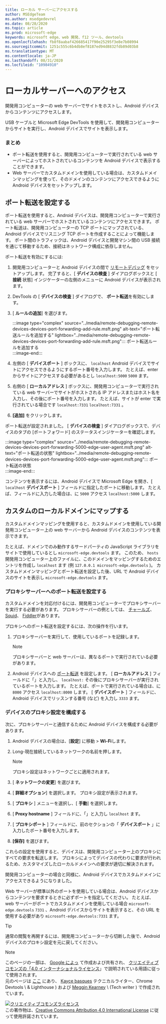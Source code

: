 ```yaml
---
title: ローカル サーバーにアクセスする
author: MSEdgeTeam
ms.author: msedgedevrel
ms.date: 08/28/2020
ms.topic: article
ms.prod: microsoft-edge
keywords: microsoft edge、web 開発、f12 ツール、devtools
ms.openlocfilehash: fb8f8aabaf426685417f90e25295f3e8e7b08994
ms.sourcegitcommit: 1251c555c6b4db8ef8187ed94d8832fdb89d03b8
ms.translationtype: MT
ms.contentlocale: ja-JP
ms.lasthandoff: 08/31/2020
ms.locfileid: "10984910"
---
```

<!-- Copyright Kayce Basques 

   Licensed under the Apache License, Version 2.0 (the "License");
   you may not use this file except in compliance with the License.
   You may obtain a copy of the License at

       https://www.apache.org/licenses/LICENSE-2.0

   Unless required by applicable law or agreed to in writing, software
   distributed under the License is distributed on an "AS IS" BASIS,
   WITHOUT WARRANTIES OR CONDITIONS OF ANY KIND, either express or implied.
   See the License for the specific language governing permissions and
   limitations under the License.  -->  





# ローカルサーバーへのアクセス   




開発用コンピューターの web サーバーでサイトをホストし、Android デバイスからコンテンツにアクセスします。  

USB ケーブルと Microsoft Edge DevTools を使用して、開発用コンピューターからサイトを実行し、Android デバイスでサイトを表示します。  

### まとめ  

*   ポート転送を使用すると、開発用コンピューターで実行されている web サーバーによってホストされているコンテンツを Android デバイスで表示することができます。  
*   Web サーバーでカスタムドメインを使用している場合は、カスタムドメインマッピングを使って、そのドメインのコンテンツにアクセスできるように Android デバイスをセットアップします。  

## ポート転送を設定する   

ポート転送を使用すると、Android デバイスは、開発用コンピューターで実行されている web サーバーでホストされているコンテンツにアクセスできます。  ポート転送は、開発用コンピューターの TCP ポートにマップされている、Android デバイスでリスニング TCP ポートを作成することによって機能します。  ポート間のトラフィックは、Android デバイスと開発マシン間の USB 接続を通じて移動するため、接続はネットワーク構成に依存しません。  

ポート転送を有効にするには:  

1.  開発用コンピューターと Android デバイスの間で [リモートデバッグ][RemoteDebuggingGettingStarted] をセットアップします。  完了すると、[ **デバイスの検査** ] ダイアログボックスと [ **接続** 状態] インジケーターの左側のメニューに Android デバイスが表示されます。  
1.  DevTools の [ **デバイスの検査** ] ダイアログで、 **ポート転送**を有効にします。  
1.  [ **ルールの追加**] を選びます。  
    
    :::image type="complex" source="../media/remote-debugging-remote-devices-devices-port-forwarding-add-rule.msft.png" alt-text="ポート転送ルールを追加する" lightbox="../media/remote-debugging-remote-devices-devices-port-forwarding-add-rule.msft.png":::
       ポート転送ルールを追加する  
    :::image-end:::  
    
1.  左側の [ **デバイスポート** ] ボックスに、 `localhost` Android デバイスでサイトにアクセスできるようにするポート番号を入力します。  たとえば、enter からサイトにアクセスする必要があるとし `localhost:5000` `5000` ます。  
1.  右側の [ **ローカルアドレス** ] ボックスに、開発用コンピューターで実行されている web サーバーでサイトがホストされる IP アドレスまたはホスト名を入力し、その後にポート番号を入力します。  たとえば、サイトが enter で実行されている場合です `localhost:7331` `localhost:7331` 。  
1.  **[追加]** をクリックします。  
    
ポート転送が設定されました。  [ **デバイスの検査** ] ダイアログボックスで、デバイスのタブの [ポートフォワード] のステータスインジケーターを確認します。  

:::image type="complex" source="../media/remote-debugging-remote-devices-devices-port-forwarding-5000-edge-user-agent.msft.png" alt-text="ポート転送の状態" lightbox="../media/remote-debugging-remote-devices-devices-port-forwarding-5000-edge-user-agent.msft.png":::
   ポート転送の状態  
:::image-end:::  

コンテンツを表示するには、Android デバイスで Microsoft Edge を開き、[ `localhost` **デバイスポート** ] フィールドに指定したポートに移動します。  たとえば、フィールドに入力した場合は、に `5000` アクセス `localhost:5000` します。  

## カスタムのローカルドメインにマップする   

カスタムドメインマッピングを使用すると、カスタムドメインを使用している開発用コンピューター上の web サーバーから Android デバイスのコンテンツを表示できます。  

たとえば、ドメインでのみ動作するサードパーティの JavaScript ライブラリをサイトで使用しているとし `microsoft-edge.devtools` ます。  このため、 `hosts` 開発用コンピューター上のファイルに、このドメインをマッピングするためのエントリを作成し `localhost` ます (例 `127.0.0.1 microsoft-edge.devtools` \)。  カスタムドメインマッピングとポート転送を設定した後、URL で Android デバイスのサイトを表示し `microsoft-edge.devtools` ます。  

### プロキシサーバーへのポート転送を設定する  

カスタムドメインを対応付けるには、開発用コンピューターでプロキシサーバーを実行する必要があります。  プロキシサーバーの例としては、 [チャールズ][CharlesWebDebuggingProxy]、 [Squid][SquidOptimisingWebDelivery]、 [Fiddler][FiddlerWebDebuggingProxy]があります。  

プロキシへのポート転送を設定するには、次の操作を行います。  

1.  プロキシサーバーを実行して、使用しているポートを記録します。  
    
    > [!NOTE]
    > プロキシサーバーと web サーバーは、異なるポートで実行されている必要があります。  
    
1.  Android デバイスへの [ポート転送](#set-up-port-forwarding) を設定します。  [ **ローカルアドレス** ] フィールドに「」と入力し、 `localhost:` その後にプロキシサーバーが実行されているポートを入力します。  たとえば、ポートで実行されている場合は、に `8000` アクセス `localhost:8000` します。  [ **デバイスポート** ] フィールドに、Android デバイスでリッスンする番号 (など) を入力し `3333` ます。  
    
### デバイスのプロキシ設定を構成する  

次に、プロキシサーバーと通信するために Android デバイスを構成する必要があります。  

1.  Android デバイスの場合は、[**設定**] に移動  >  **Wi-Fi**します。  
1.  Long-現在接続しているネットワークの名前を押します。  
    
    > [!NOTE]
    > プロキシ設定はネットワークごとに適用されます。  
    
1.  [ **ネットワークの変更**] を選びます。  
1.  [ **詳細オプション**] を選択します。  プロキシ設定が表示されます。  
1.  [ **プロキシ** ] メニューを選択し、[ **手動**] を選択します。  
1.  [ **Proxy hostname** ] フィールドに、「」と入力し `localhost` ます。  
1.  [ **プロキシポート** ] フィールドに、前のセクションの「 **デバイスポート** 」に入力したポート番号を入力します。  
1.  **[保存]** を選びます。  
    
これらの設定を使用すると、デバイスは、開発用コンピューター上のプロキシにすべての要求を転送します。  プロキシによってデバイスの代わりに要求が行われるため、カスタマイズしたローカルドメインへの要求が適切に解決されます。  

開発用コンピューターの場合と同様に、Android デバイスでカスタムドメインにアクセスできるようになりました。  

Web サーバーが標準以外のポートを使用している場合は、Android デバイスからコンテンツを要求するときに必ずポートを指定してください。  たとえば、web サーバーがポートでカスタムドメインを使用している場合 `microsoft-edge.devtools` `7331` 、Android デバイスからサイトを表示すると、その URL を使用する必要があり `microsoft-edge.devtools:7331` ます。  

> [!TIP]
> 通常の閲覧を再開するには、開発用コンピューターから切断した後で、Android デバイスのプロキシ設定を元に戻してください。  

<!--  
  


-->  
<!-- links -->  

[RemoteDebuggingGettingStarted]: ./index.md "Android デバイスのリモートデバッグの概要 |Microsoft ドキュメント"  

[CharlesWebDebuggingProxy]: https://www.charlesproxy.com "チャールズ Web デバッグプロキシ"  

[SquidOptimisingWebDelivery]: https://www.squid-cache.org "squid: Optimising Web 配信"  

[FiddlerWebDebuggingProxy]: https://www.telerik.com/fiddler "Fiddler Free Web デバッギングプロキシ"  

> [!NOTE]
> このページの一部は、 [Google によっ][GoogleSitePolicies] て作成および共有され、 [クリエイティブコモンズの「4.0 インターナショナルライセンス][CCA4IL]」で説明されている用語に従って使用されます。  
> 元のページは [ここ](https://developers.google.com/web/tools/chrome-devtools/remote-debugging/local-server) にあり、 [Kayce basques][KayceBasques] テクニカルライター、Chrome Devtools \ & Lighthouse \) および [Meggin Kearney][MegginKearney] \ (Tech writer \) で作成されています。  

[![クリエイティブコモンズライセンス][CCby4Image]][CCA4IL]  
この著作物は、[Creative Commons Attribution 4.0 International License][CCA4IL] に従って使用許諾されています。  

[CCA4IL]: https://creativecommons.org/licenses/by/4.0  
[CCby4Image]: https://i.creativecommons.org/l/by/4.0/88x31.png  
[GoogleSitePolicies]: https://developers.google.com/terms/site-policies  
[KayceBasques]: https://developers.google.com/web/resources/contributors/kaycebasques  
[MegginKearney]: https://developers.google.com/web/resources/contributors/megginkearney  
